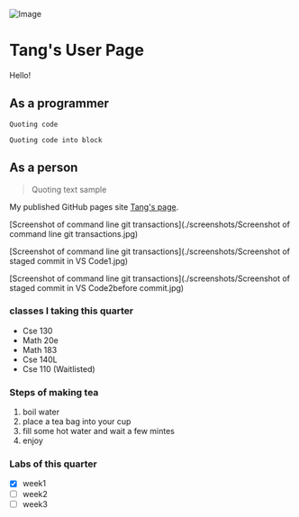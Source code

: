 ![Image](https://upload.wikimedia.org/wikipedia/commons/9/91/Octicons-mark-github.svg)

# Tang's User Page

Hello!

## As a programmer

`Quoting code`

```
Quoting code into block
```

## As a person
>Quoting text sample

My published GitHub pages site [Tang's page](https://github.com/b6tang/CSE-110).

[Screenshot of command line git transactions](./screenshots/Screenshot of command line git transactions.jpg)

[Screenshot of command line git transactions](./screenshots/Screenshot of staged commit in VS Code1.jpg)

[Screenshot of command line git transactions](./screenshots/Screenshot of staged commit in VS Code2before commit.jpg)

### classes I taking this quarter
- Cse 130
- Math 20e
- Math 183
- Cse 140L
- Cse 110 (Waitlisted)

### Steps of making tea
1. boil water
2. place a tea bag into your cup
3. fill some hot water and wait a few mintes
4. enjoy

### Labs of this quarter

- [x] week1
- [ ] week2
- [ ] week3

